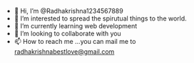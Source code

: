 - 👋 Hi, I’m @Radhakrishna1234567889
- 👀 I’m interested to spread the spirutual things to the world.
- 🌱 I’m currently learning web development
- 💞️ I’m looking to collaborate with you
- 📫 How to reach me ...you can mail me to radhakrishnabestlove@gmail.com

<!---
Radhakrishna1234567889/Radhakrishna1234567889 is a ✨ special ✨ repository because its `README.md` (this file) appears on your GitHub profile.
You can click the Preview link to take a look at your changes.
--->
